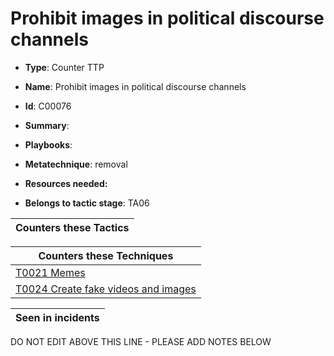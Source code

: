 # Prohibit images in political discourse channels

* **Type**: Counter TTP

* **Name**: Prohibit images in political discourse channels

* **Id**: C00076

* **Summary**: 

* **Playbooks**: 

* **Metatechnique**: removal

* **Resources needed:** 

* **Belongs to tactic stage**: TA06


| Counters these Tactics |
| ---------------------- |



| Counters these Techniques |
| ------------------------- |
| [T0021 Memes](../techniques/T0021.md) |
| [T0024 Create fake videos and images](../techniques/T0024.md) |



| Seen in incidents |
| ----------------- |


DO NOT EDIT ABOVE THIS LINE - PLEASE ADD NOTES BELOW